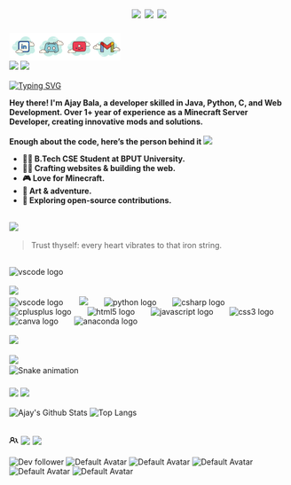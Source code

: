 
<h1 style="text-align: center;">                  
    <span>  
        <div>
        <img src="https://img.shields.io/badge/Not%20a%20Developer.%20Not%20a%20Hacker.%20Just%20a%20Glitch%20in%20Reality.%20💀-BB8EFF" height="30" />
<!--         <img src="https://img.shields.io/badge/Ajay%20Bala-47E43A" height="30" /> -->
<!--         <img src="https://img.shields.io/badge/Built%20With%20🤍-CA5BFF"" height="30"/> -->
<!--         </div>  -->
<!--         <img src="https://img.shields.io/badge/Root%20Access%20Granted-FFFFFF" height="30" />  -->
<!--         <img src="https://img.shields.io/badge/%20Error%20404%20Limits%20Not%20Found-FF2F2F" height="30" />  -->
<!--         <img src="https://img.shields.io/badge/%20%20-FF2F2F" height="30" />
        <img src="https://img.shields.io/badge/%20%20-FFFFFF" height="30" />
        <img src="https://img.shields.io/badge/%20%20-FF2F2F" height="30" />
        <img src="https://img.shields.io/badge/%20%20-FFFFFF" height="30" />
        <img src="https://img.shields.io/badge/%20%20-FF2F2F" height="30" />
        <img src="https://img.shields.io/badge/%20%20-FFFFFF" height="30" /> -->
<!--         <img src="https://img.shields.io/badge/Powered%20By%20Electricity-47E43A" height="30" /> -->
<!--         <div> -->
            <img src="https://img.shields.io/badge/Built%20With%20🤍-FF66B9"" height="30"/>
<!--         <a href="https://discord.gg/C7vCuVYAzx" target="_blank">
          <img src="https://img.shields.io/badge/Click%20to%20Join-My%20Github%20Community-35CFF8" height="30" />
        </a> -->
        <img src="https://visitor-badge.laobi.icu/badge?page_id=Ajayrx.Ajayrx&color=%2300FF00" height="30">
        </div>
</h1>

<a href='https://www.linkedin.com/in/ajay-bala-849841230' target="_blank">
  <img align='left' alt="linkedin" src="DevAi/8l.svg" height='50px'/>
</a>
<a href='https://discord.gg/rPek42VmkT' target="_blank">
  <img align='left' alt="discord" src="DevAi/8d.svg" height='50px'/>
</a>
<a href='https://www.youtube.com/@sherdilcore' target="_blank">
  <img align='left' alt="youtube" src="DevAi/8y.svg" height='50px'/>
</a>
<a href='mailto:ajay0i0know@gmail.com' target="_blank">
  <img align='left' alt="gmail" src="DevAi/8g.svg" height='50px'/>
    <br>
</a>
<br>
<br>
<span>
    <img src="https://img.shields.io/badge/About%20Me!%20🫶-53A2FE" height="30"/>
    <a href="https://ajaybala.netlify.app" target="_blank">
        <img src="https://img.shields.io/badge/My%20Portfolio!%20🚀-AA97FF" height="30"/>
        <br>
    </a>
</span>

<div>
    <br>
    <a href="https://git.io/typing-svg"><img src="https://readme-typing-svg.herokuapp.com?font=Fira+Code&weight=600&pause=1000&color=AA97FF&width=435&lines=Nice+to+e-meet+you!;Welcome+to+my+GitHub+space!+%F0%9F%91%A8%E2%80%8D%F0%9F%92%BB;Check+Out+My+Content+%F0%9F%A7%A1" alt="Typing SVG" /></a>
</div>
<p><b>Hey there! I'm Ajay Bala, a developer skilled in Java, Python, C, and Web Development. Over 1+ year of experience as a Minecraft Server Developer, creating innovative mods and solutions.
    <br>
    <br>
Enough about the code, here’s the person behind it <img src="https://emojis.slackmojis.com/emojis/images/1520808873/3643/cool-doge.gif?1520808873" width="20" />

* 👨‍🎓 B.Tech CSE Student at BPUT University.
* 🦸‍♂️ Crafting websites & building the web.
* 🎮 Love for Minecraft.
* 🎨 Art & adventure.
* 🤝 Exploring open-source contributions. </b></p>
<br>

<!-- QUOTE_START -->

<img src="https://img.shields.io/badge/📜%20Quote%20of%20the%20Moment!-53A2FE" height="30"/>

> Trust thyself: every heart vibrates to that iron string.

<!-- QUOTE_END -->

<br>
<div align="left">
  <img src="DevAi/banner-ajay.gif" height="200px" alt="vscode logo"  />
</div>
<br>
<img src="https://img.shields.io/badge/🛠️%20Tools%20and%20Technologies%20Used-4F61FF" height="30">
<br>
<div align="left">
  <img src="https://cdn.jsdelivr.net/gh/devicons/devicon/icons/vscode/vscode-original.svg" height="50px" alt="vscode logo"  />
  <img width="21" />
  <img src="https://cdn.jsdelivr.net/gh/devicons/devicon@latest/icons/java/java-original.svg" height="50px"/>        
  <img width="21" />
  <img src="https://cdn.jsdelivr.net/gh/devicons/devicon/icons/python/python-original.svg" height="50px" alt="python logo"  />
  <img width="21" />
  <img src="https://cdn.jsdelivr.net/gh/devicons/devicon/icons/csharp/csharp-original.svg" height="50px" alt="csharp logo"  />
  <img width="21" />
  <img src="https://cdn.jsdelivr.net/gh/devicons/devicon/icons/cplusplus/cplusplus-original.svg" height="50px" alt="cplusplus logo"  />
  <img width="21" />
  <img src="https://cdn.jsdelivr.net/gh/devicons/devicon/icons/html5/html5-original.svg" height="50px" alt="html5 logo"  />
  <img width="21" />
  <img src="https://cdn.jsdelivr.net/gh/devicons/devicon/icons/javascript/javascript-original.svg" height="50px" alt="javascript logo"  />
  <img width="21" />
  <img src="https://cdn.jsdelivr.net/gh/devicons/devicon/icons/css3/css3-original.svg" height="50px" alt="css3 logo"  />
  <img width="21" />
  <img src="https://cdn.jsdelivr.net/gh/devicons/devicon/icons/canva/canva-original.svg" height="50px" alt="canva logo"  />
  <img width="21" />
  <img src="https://cdn.jsdelivr.net/gh/devicons/devicon/icons/anaconda/anaconda-original.svg" height="50px" alt="anaconda logo"  />
  <img width="21" /> 
  <!-- <img src="https://cdn.jsdelivr.net/gh/devicons/devicon@latest/icons/nodejs/nodejs-original.svg" height="50px" alt="copied by ajay from devicon lol" />           -->
</div>



<div align="left">
    <br>
    <img src="https://img.shields.io/badge/🤍%20Githhub%20Contributions-3B44DC" height="30"/>
<!--     <img src="https://img.shields.io/badge/2023%20-FFBC00"" height="30"/>
    <img src="https://img.shields.io/badge/2024-38AE10"" height="30"/>
    <img src="https://img.shields.io/badge/2025-9800FF"" height="30"/> -->
    
<div>
    <br>
    <img src="https://img.shields.io/badge/‎ &nbsp;&nbsp;&nbsp;&nbsp;&nbsp;&nbsp;&nbsp;&nbsp;&nbsp;May&nbsp;&nbsp;&nbsp;&nbsp;&nbsp;&nbsp;&nbsp;&nbsp;&nbsp;&nbsp;Jun&nbsp;&nbsp;&nbsp;&nbsp;&nbsp;&nbsp;&nbsp;&nbsp;&nbsp;&nbsp;&nbsp;&nbsp;&nbsp;&nbsp;Jul&nbsp;&nbsp;&nbsp;&nbsp;&nbsp;&nbsp;&nbsp;&nbsp;&nbsp;&nbsp;&nbsp;&nbsp;&nbsp;&nbsp;Aug&nbsp;&nbsp;&nbsp;&nbsp;&nbsp;&nbsp;&nbsp;&nbsp;&nbsp;&nbsp;&nbsp;&nbsp;&nbsp;&nbsp;Sep&nbsp;&nbsp;&nbsp;&nbsp;&nbsp;&nbsp;&nbsp;&nbsp;&nbsp;&nbsp;&nbsp;&nbsp;&nbsp;&nbsp;Oct&nbsp;&nbsp;&nbsp;&nbsp;&nbsp;&nbsp;&nbsp;&nbsp;&nbsp;&nbsp;&nbsp;&nbsp;&nbsp;&nbsp;Nov&nbsp;&nbsp;&nbsp;&nbsp;&nbsp;&nbsp;&nbsp;&nbsp;&nbsp;&nbsp;&nbsp;&nbsp;&nbsp;&nbsp;Dec&nbsp;&nbsp;&nbsp;&nbsp;&nbsp;&nbsp;&nbsp;&nbsp;&nbsp;&nbsp;&nbsp;&nbsp;&nbsp;&nbsp;Jan&nbsp;&nbsp;&nbsp;&nbsp;&nbsp;&nbsp;&nbsp;&nbsp;&nbsp;&nbsp;&nbsp;&nbsp;&nbsp;&nbsp;Feb&nbsp;&nbsp;&nbsp;&nbsp;&nbsp;&nbsp;&nbsp;&nbsp;&nbsp;&nbsp;&nbsp;&nbsp;&nbsp;&nbsp;Mar&nbsp;&nbsp;&nbsp;&nbsp;&nbsp;&nbsp;&nbsp;&nbsp;&nbsp;&nbsp;&nbsp;&nbsp;&nbsp;&nbsp;Apr&nbsp;&nbsp;&nbsp;&nbsp;&nbsp;&nbsp;&nbsp;&nbsp;&nbsp;‎ -606666" height="20"/>


</div>
 
<div align="left"> 
    <picture>
        <source media="(prefers-color-scheme: dark)" srcset="https://raw.githubusercontent.com/Ajayrx/Ajayrx/output/snake-dark.svg">
        <img src="https://raw.githubusercontent.com/Ajayrx/Ajayrx/output/snake.svg" alt="Snake animation" height="200"/>
    </picture>
</div>



<div align="left">
  <h3> <img src="https://img.shields.io/badge/📊%20GitHub%20Stats-2F86FF" height="30">
       <img src="https://img.shields.io/badge/📜%20Languages%20Used-2F86FF" height="30">
  </h3>
</div>

![Ajay's Github Stats](https://github-readme-stats.vercel.app/api?username=Ajayrx&count_private=true&show_icons=true&include_all_commits=true)
![Top Langs](https://github-readme-stats.vercel.app/api/top-langs/?username=Ajayrx&hide=TeX&layout=compact)

<section>
                <h2 class="field">
                    <svg xmlns="http://www.w3.org/2000/svg" viewBox="0 0 16 16" width="16" height="16">
                        <path fill-rule="evenodd" d="M5.5 3.5a2 2 0 100 4 2 2 0 000-4zM2 5.5a3.5 3.5 0 115.898 2.549 5.507 5.507 0 013.034 4.084.75.75 0 11-1.482.235 4.001 4.001 0 00-7.9 0 .75.75 0 01-1.482-.236A5.507 5.507 0 013.102 8.05 3.49 3.49 0 012 5.5zM11 4a.75.75 0 100 1.5 1.5 1.5 0 01.666 2.844.75.75 0 00-.416.672v.352a.75.75 0 00.574.73c1.2.289 2.162 1.2 2.522 2.372a.75.75 0 101.434-.44 5.01 5.01 0 00-2.56-3.012A3 3 0 0011 4z"/>
                    </svg>
                    <img src="https://img.shields.io/badge/Followers%20💚-2F86FF" height="30">
                    <img src="https://img.shields.io/badge/Thank%20You%20SO%20Much❤️-2F86FF" height="30">
                </h2>
                <div class="row">
    <section class="people">
        <img class="avatar" src="https://avatars.githubusercontent.com/u/190867562?v=4" width="35" height="35" alt="Dev follower" />
        <img class="avatar" src="https://www.gravatar.com/avatar/00000000000000000000000000000000?d=mp&f=y" width="35" height="35" alt="Default Avatar" />
        <img class="avatar" src="https://www.gravatar.com/avatar/00000000000000000000000000000000?d=mp&f=y" width="35" height="35" alt="Default Avatar" />
        <img class="avatar" src="https://www.gravatar.com/avatar/00000000000000000000000000000000?d=mp&f=y" width="35" height="35" alt="Default Avatar" />
        <img class="avatar" src="https://www.gravatar.com/avatar/00000000000000000000000000000000?d=mp&f=y" width="35" height="35" alt="Default Avatar" />
        <img class="avatar" src="https://www.gravatar.com/avatar/00000000000000000000000000000000?d=mp&f=y" width="35" height="35" alt="Default Avatar" />
<!--         <img class="avatar" src="https://www.gravatar.com/avatar/00000000000000000000000000000000?d=mp&f=y" width="35" height="35" alt="Default Avatar" />
        <img class="avatar" src="https://www.gravatar.com/avatar/00000000000000000000000000000000?d=mp&f=y" width="35" height="35" alt="Default Avatar" /> -->
    </section>
</div>
            </section>


<div align="center">
<!--     <img src="https://raw.githubusercontent.com/Ajayrx/Ajayrx/main/dist/contributions.svg" alt="Pac-Man Contributions" height="200"/> -->
</div>






